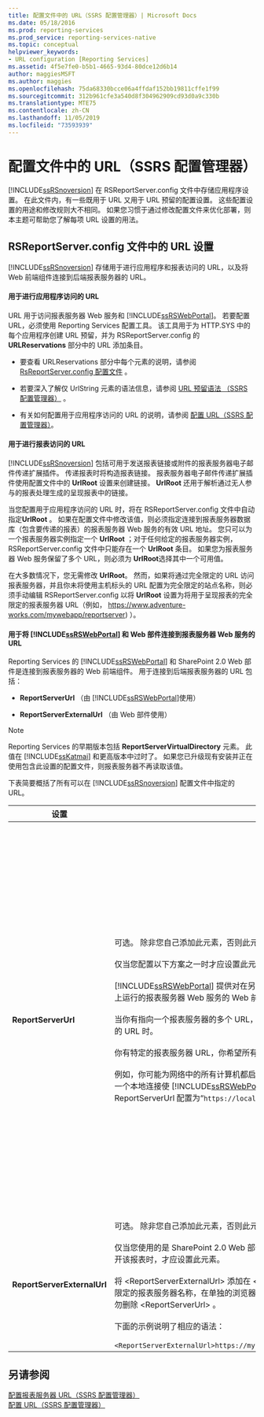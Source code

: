 ```yaml
---
title: 配置文件中的 URL（SSRS 配置管理器）| Microsoft Docs
ms.date: 05/18/2016
ms.prod: reporting-services
ms.prod_service: reporting-services-native
ms.topic: conceptual
helpviewer_keywords:
- URL configuration [Reporting Services]
ms.assetid: 4f5e7fe0-b5b1-4665-93d4-80dce12d6b14
author: maggiesMSFT
ms.author: maggies
ms.openlocfilehash: 75da68330bcce06a4ffdaf152bb19811cffe1f99
ms.sourcegitcommit: 312b961cfe3a540d8f304962909cd93d0a9c330b
ms.translationtype: MTE75
ms.contentlocale: zh-CN
ms.lasthandoff: 11/05/2019
ms.locfileid: "73593939"
---
```

# <a name="urls-in-configuration-files--ssrs-configuration-manager"></a>配置文件中的 URL（SSRS 配置管理器）
  [!INCLUDE[ssRSnoversion](../../includes/ssrsnoversion-md.md)] 在 RSReportServer.config 文件中存储应用程序设置。 在此文件内，有一些既用于 URL 又用于 URL 预留的配置设置。 这些配置设置的用途和修改规则大不相同。 如果您习惯于通过修改配置文件来优化部署，则本主题可帮助您了解每项 URL 设置的用法。  
  
## <a name="url-settings-in-rsreportserverconfig-file"></a>RSReportServer.config 文件中的 URL 设置  
 [!INCLUDE[ssRSnoversion](../../includes/ssrsnoversion-md.md)] 存储用于进行应用程序和报表访问的 URL，以及将 Web 前端组件连接到后端报表服务器的 URL。  
  
#### <a name="urls-for-application-access"></a>用于进行应用程序访问的 URL  
 URL 用于访问报表服务器 Web 服务和 [!INCLUDE[ssRSWebPortal](../../includes/ssrswebportal.md)]。 若要配置 URL，必须使用 Reporting Services 配置工具。 该工具用于为 HTTP.SYS 中的每个应用程序创建 URL 预留，并为 RSReportServer.config 的 **URLReservations** 部分中的 URL 添加条目。  
  
-   要查看 URLReservations 部分中每个元素的说明，请参阅 [RsReportServer.config 配置文件](../../reporting-services/report-server/rsreportserver-config-configuration-file.md)  。  
  
-   若要深入了解仅 UrlString 元素的语法信息，请参阅 [URL 预留语法 （SSRS 配置管理器）](../../reporting-services/install-windows/url-reservation-syntax-ssrs-configuration-manager.md)  。  
  
-   有关如何配置用于应用程序访问的 URL 的说明，请参阅 [配置 URL（SSRS 配置管理器）](../../reporting-services/install-windows/configure-a-url-ssrs-configuration-manager.md)。  
  
#### <a name="urls-for-report-access"></a>用于进行报表访问的 URL  
 [!INCLUDE[ssRSnoversion](../../includes/ssrsnoversion-md.md)] 包括可用于发送报表链接或附件的报表服务器电子邮件传递扩展插件。 传递报表时将构造报表链接。 报表服务器电子邮件传递扩展插件使用配置文件中的 **UrlRoot** 设置来创建链接。 **UrlRoot** 还用于解析通过无人参与的报表处理生成的呈现报表中的链接。  
  
 当您配置用于应用程序访问的 URL 时，将在 RSReportServer.config 文件中自动指定**UrlRoot** 。 如果在配置文件中修改该值，则必须指定连接到报表服务器数据库（包含要传递的报表）的报表服务器 Web 服务的有效 URL 地址。 您只可以为一个报表服务器实例指定一个 **UrlRoot** ；对于任何给定的报表服务器实例，RSReportServer.config 文件中只能存在一个 **UrlRoot** 条目。 如果您为报表服务器 Web 服务保留了多个 URL，则必须为 **UrlRoot**选择其中一个可用值。  
  
 在大多数情况下，您无需修改 **UrlRoot**。 然而，如果将通过完全限定的 URL 访问报表服务器，并且你未将使用主机标头的 URL 配置为完全限定的站点名称，则必须手动编辑 RSReportServer.config 以将 **UrlRoot** 设置为将用于呈现报表的完全限定的报表服务器 URL（例如， https://www.adventure-works.com/mywebapp/reportserver) ）。  
  
#### <a name="urls-connecting-the-includessrswebportalincludesssrswebportalmd-and-web-parts-to-the-report-server-web-service"></a>用于将 [!INCLUDE[ssRSWebPortal](../../includes/ssrswebportal.md)] 和 Web 部件连接到报表服务器 Web 服务的 URL  
 Reporting Services 的 [!INCLUDE[ssRSWebPortal](../../includes/ssrswebportal.md)] 和 SharePoint 2.0 Web 部件是连接到报表服务器的 Web 前端组件。 用于连接到后端报表服务器的 URL 包括：  
  
-   **ReportServerUrl** （由 [!INCLUDE[ssRSWebPortal](../../includes/ssrswebportal.md)]使用）  
  
-   **ReportServerExternalUrl** （由 Web 部件使用）  
  
> [!NOTE]  
>  Reporting Services 的早期版本包括 **ReportServerVirtualDirectory** 元素。 此值在 [!INCLUDE[ssKatmai](../../includes/sskatmai-md.md)] 和更高版本中过时了。 如果您已升级现有安装并正在使用包含此设置的配置文件，则报表服务器不再读取该值。  
  
 下表简要概括了所有可以在 [!INCLUDE[ssRSnoversion](../../includes/ssrsnoversion-md.md)] 配置文件中指定的 URL。  
  
|设置|用法|描述|  
|-------------|-----------|-----------------|  
|**ReportServerUrl**|可选。 除非您自己添加此元素，否则此元素不包含在 RSReportServer.config 文件中。<br /><br /> 仅当您配置以下方案之一时才应设置此元素：<br /><br /> [!INCLUDE[ssRSWebPortal](../../includes/ssrswebportal.md)] 提供对在另一台计算机上运行或在同一台计算机上的另一实例上运行的报表服务器 Web 服务的 Web 前端访问。<br /><br /> 当你有指向一个报表服务器的多个 URL，并且你希望 [!INCLUDE[ssRSWebPortal](../../includes/ssrswebportal.md)] 使用特定的 URL 时。<br /><br /> 你有特定的报表服务器 URL，你希望所有 [!INCLUDE[ssRSWebPortal](../../includes/ssrswebportal.md)] 连接均使用此 URL。<br /><br /> 例如，你可能为网络中的所有计算机都启用 [!INCLUDE[ssRSWebPortal](../../includes/ssrswebportal.md)] 访问，但需要通过一个本地连接使 [!INCLUDE[ssRSWebPortal](../../includes/ssrswebportal.md)] 连接到报表服务器。 在这种情况下，可以将 ReportServerUrl 配置为“`https://localhost/reportserver`”  。|该值指定一个指向报表服务器 Web 服务的 URL。 此值由 [!INCLUDE[ssRSWebPortal](../../includes/ssrswebportal.md)] 应用程序在启动时读取。 如果已设置该值，则 [!INCLUDE[ssRSWebPortal](../../includes/ssrswebportal.md)] 将连接到此 URL 中指定的报表服务器。<br /><br /> 默认情况下， [!INCLUDE[ssRSWebPortal](../../includes/ssrswebportal.md)] 提供对与 [!INCLUDE[ssRSWebPortal](../../includes/ssrswebportal.md)]运行在同一报表服务器实例中的报表服务器 Web 服务的 Web 前端访问。 然而，如果希望将 [!INCLUDE[ssRSWebPortal](../../includes/ssrswebportal.md)] 与作为另一实例一部分或在另一台计算机的实例上运行的报表服务器 Web 服务一起使用，则可以将此 URL 设置为定向 [!INCLUDE[ssRSWebPortal](../../includes/ssrswebportal.md)] 使之连接到外部报表服务器 Web 服务。<br /><br /> 如果安全套接字层 (SSL) 证书安装在你要连接的报表服务器上，则 **ReportServerUrl** 值必须是为该证书注册的服务器的名称。 如果出现“基础连接已经关闭：未能为 SSL/TLS 安全通道建立信任关系”错误，请将 **ReportServerUrl** 设置成为其颁发 SSL 证书的服务器的完全限定域名。 例如，如果向 https:\//adventure-works.com.onlinesales  注册了此证书，则报表服务器 URL 将为 https:\//adventure-works.com.onlinesales/reportserver  。|  
|**ReportServerExternalUrl**|可选。 除非您自己添加此元素，否则此元素不包含在 RSReportServer.config 文件中。<br /><br /> 仅当您使用的是 SharePoint 2.0 Web 部件且希望用户能够检索报表并在新的浏览器窗口中打开该报表时，才应设置此元素。<br /><br /> 将 \<ReportServerExternalUrl> 添加在 \<ReportServerUrl> 元素下方，然后将其设置为完全限定的报表服务器名称，在单独的浏览器窗口中访问该名称时可解析为报表服务器实例   。 请勿删除 \<ReportServerUrl>  。<br /><br /> 下面的示例说明了相应的语法：<br /><br /> `<ReportServerExternalUrl>https://myserver/reportserver</ReportServerExternalUrl>`|该值由 SharePoint 2.0 Web 部件使用。<br /><br /> 在早期版本中，建议您设置该值以在面向 Internet 的报表服务器上部署报表生成器。 这是未经测试的部署方案。 如果您在过去使用此设置支持对报表生成器的 Internet 访问，那么现在您应考虑使用替代策略。|  
  
## <a name="see-also"></a>另请参阅  
 [配置报表服务器 URL（SSRS 配置管理器）](../../reporting-services/install-windows/configure-report-server-urls-ssrs-configuration-manager.md)   
 [配置 URL（SSRS 配置管理器）](../../reporting-services/install-windows/configure-a-url-ssrs-configuration-manager.md)
